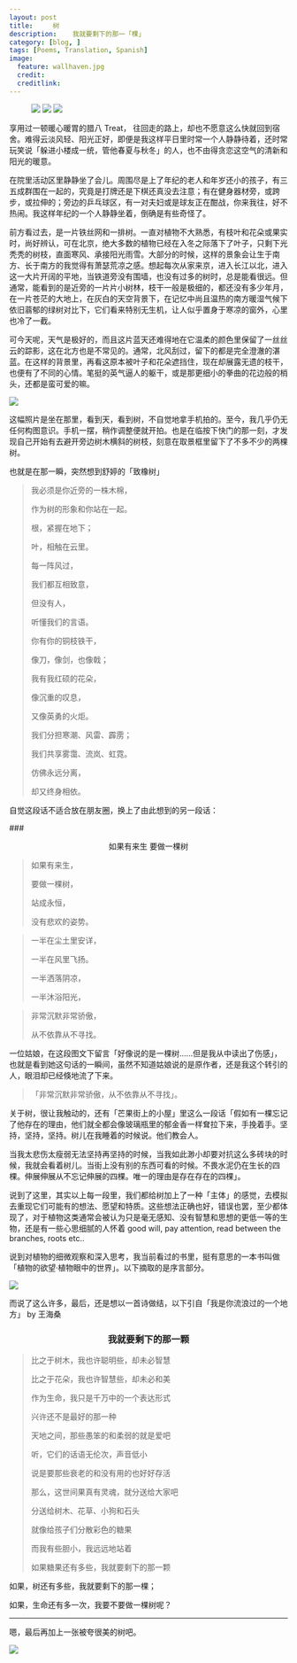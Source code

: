 ```yaml
---
layout: post  
title:     树
description:    我就要剩下的那一「棵」 
category: [blog, ]  
tags: [Poems, Translation, Spanish]  
image:
  feature: wallhaven.jpg
  credit:   
  creditlink:   
---
```


<figure class="third">
    <img src="http://7xp8y1.com1.z0.glb.clouddn.com/WeChat_1453035505.jpeg">
    <img src="http://7xp8y1.com1.z0.glb.clouddn.com/WeChat_1453035506.jpeg">
    <img src="http://7xp8y1.com1.z0.glb.clouddn.com/WeChat_1453035510.jpeg">
</figure>


享用过一顿暖心暖胃的腊八 Treat， 往回走的路上，却也不愿意这么快就回到宿舍。难得云淡风轻、阳光正好，即便是我这样平日里时常一个人静静待着，还时常玩笑说「躲进小楼成一统，管他春夏与秋冬」的人，也不由得贪恋这空气的清新和阳光的暖意。

在院里活动区里静静坐了会儿。周围尽是上了年纪的老人和年岁还小的孩子，有三五成群围在一起的，究竟是打牌还是下棋还真没去注意；有在健身器材旁，或跨步，或拉伸的；旁边的乒乓球区，有一对夫妇或是球友正在酣战，你来我往，好不热闹。我这样年纪的一个人静静坐着，倒确是有些奇怪了。

前方看过去，是一片铁丝网和一排树。一直对植物不大熟悉，有枝叶和花朵或果实时，尚好辨认，可在北京，绝大多数的植物已经在入冬之际落下了叶子，只剩下光秃秃的树枝，直面寒风、承接阳光雨雪。大部分的时候，这样的景象会让生于南方、长于南方的我觉得有萧瑟荒凉之感。想起每次从家来京，进入长江以北，进入这一大片开阔的平地，当铁道旁没有围墙，也没有过多的树时，总是能看很远。但通常，能看到的是近旁的一片片小树林，枝干一般是极细的，都还没有多少年月，在一片苍茫的大地上，在灰白的天空背景下，在记忆中尚且温热的南方暖湿气候下依旧蓊郁的绿树对比下，它们看来特别无生机，让人似乎置身于寒凉的窗外，心里也冷了一截。

可今天呢，天气是极好的，而且这片蓝天还难得地在它温柔的颜色里保留了一丝丝云的踪影，这在北方也是不常见的。通常，北风刮过，留下的都是完全澄澈的湛蓝。在这样的背景里，再看这原本被叶子和花朵遮挡住，现在却展露无遗的枝干，也便有了不同的心情。笔挺的英气逼人的躯干，或是那更细小的拳曲的花边般的梢头，还都是蛮可爱的嘛。

![](http://7xp8y1.com1.z0.glb.clouddn.com/WeChat_1453025179.jpeg)

这幅照片是坐在那里，看到天，看到树，不自觉地拿手机拍的。至今，我几乎仍无任何构图意识。手机一摆，稍作调整便就开拍。也是在临按下快门的那一刻，才发现自己开始有去避开旁边树木横斜的树枝，刻意在取景框里留下了不多不少的两棵树。

也就是在那一瞬，突然想到舒婷的「致橡树」

> 我必须是你近旁的一株木棉，
> 
> 作为树的形象和你站在一起。
> 
> 根，紧握在地下；
> 
> 叶，相触在云里。
> 
> 每一阵风过，
> 
> 我们都互相致意，
> 
> 但没有人，
> 
> 听懂我们的言语。
> 
> 你有你的铜枝铁干，
> 
> 像刀，像剑，也像戟；
> 
> 我有我红硕的花朵，
> 
> 像沉重的叹息，
> 
> 又像英勇的火炬。
> 
> 我们分担寒潮、风雷、霹雳；
> 
> 我们共享雾霭、流岚、虹霓。
> 
> 仿佛永远分离，
> 
> 却又终身相依。

自觉这段话不适合放在朋友圈，换上了由此想到的另一段话：

###<center>如果有来生 要做一棵树</center>                                                                               

> 如果有来生，
> 
> 要做一棵树，
> 
> 站成永恒，
> 
> 没有悲欢的姿势。


> 一半在尘土里安详，              
> 
> 一半在风里飞扬。
> 
> 一半洒落阴凉，              
> 
> 一半沐浴阳光，

 
> 非常沉默非常骄傲，
> 
> 从不依靠从不寻找。

一位姑娘，在这段图文下留言「好像说的是一棵树......但是我从中读出了伤感」，也就是看到她这句话的一瞬间，虽然不知道姑娘说的是原作者，还是我这个转引的人，眼泪却已经倏地流了下来。

>「非常沉默非常骄傲，从不依靠从不寻找」。

关于树，很让我触动的，还有「芒果街上的小屋」里这么一段话「假如有一棵忘记了他存在的理由，他们就全都会像玻璃瓶里的郁金香一样耷拉下来，手挽着手。坚持，坚持，坚持。树儿在我睡着的时候说。他们教会人。

当我太悲伤太瘦弱无法坚持再坚持的时候，当我如此渺小却要对抗这么多砖块的时候，我就会看着树儿。当街上没有别的东西可看的时候。不畏水泥仍在生长的四棵。伸展伸展从不忘记伸展的四棵。唯一的理由是存在存在的四棵」。

说到了这里，其实以上每一段里，我们都给树加上了一种「主体」的感觉，去模拟去重现它们可能有的想法、愿望和特质。这些想法正确也好，错误也罢，至少都体现了，对于植物这类通常会被认为只是毫无感知、没有智慧和思想的更低一等的生物，还是有一些心思细腻的人怀着 good will, pay attention, read between the branches, roots etc..

说到对植物的细微观察和深入思考，我当前看过的书里，挺有意思的一本书叫做「植物的欲望·植物眼中的世界」。以下摘取的是序言部分。

![](http://7xp8y1.com1.z0.glb.clouddn.com/WeChat_1453034186.jpeg)

而说了这么许多，最后，还是想以一首诗做结，以下引自「我是你流浪过的一个地方」 by 王海桑

### <center>我就要剩下的那一颗</center>

> 比之于树木，我也许聪明些，却未必智慧
> 
> 比之于花朵，我也许智慧些，却未必和美
> 
> 作为生命，我只是千万中的一个表达形式
> 
> 兴许还不是最好的那一种
> 
> 天地之间，那些愚笨的和柔弱的就是爱吧
> 
> 听，它们的话语无伦次，声音低小
> 
> 说是要那些衰老的和没有用的也好好存活
> 
> 那么，这世间果真有灵魂，就分送给大家吧
> 
> 分送给树木、花草、小狗和石头
> 
> 就像给孩子们分散彩色的糖果
> 
> 而我有些胆小，我远远地站着
> 
> 如果糖果还有多些，我就要剩下的那一颗

如果，树还有多些，我就要剩下的那一棵；

如果，生命还有多一次，我要不要做一棵树呢？

***

嗯，最后再加上一张被夸很美的树吧。

![](http://7xp8y1.com1.z0.glb.clouddn.com/WeChat_1453026183.jpeg)

